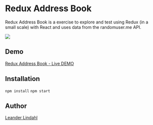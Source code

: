 # Redux Address Book

Redux Address Book is a exercise to explore and test using Redux (in a small scale) with React and uses data from the randomuser.me API. 

![](https://github.com/leanderlindahl/redux-address-book/blob/master/screenshot.png)

## Demo
[Redux Address Book - Live DEMO](https://leanderlindahl.github.io/redux-address-book/)

## Installation
``npm install``
``npm start``

## Author
[Leander Lindahl](https://www.leanderlindahl.se)